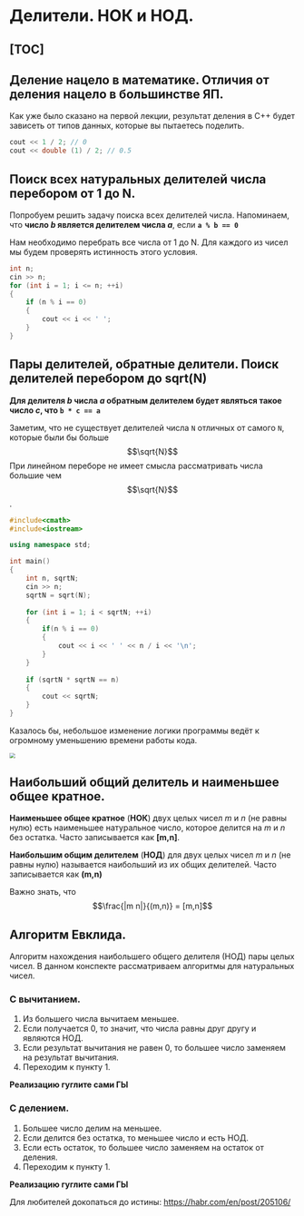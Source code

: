 #	Делители. НОК и НОД.

[TOC]
---

##	Деление нацело в математике. Отличия от деления нацело в большинстве ЯП.

Как уже было сказано на первой лекции, результат деления в С++ будет зависеть от типов данных, которые вы пытаетесь поделить.

```c++
cout << 1 / 2; // 0
cout << double (1) / 2; // 0.5
```

##	Поиск всех натуральных делителей числа перебором от 1 до N.

Попробуем решить задачу поиска всех делителей числа. Напоминаем, что **число *b* является делителем числа *a***, если **`a % b == 0`**

Нам необходимо перебрать все числа от 1 до N. Для каждого из чисел мы будем проверять истинность этого условия.

```c++
int n;
cin >> n;
for (int i = 1; i <= n; ++i)
{
    if (n % i == 0)
    {
        cout << i << ' ';
    }
}
```

##	Пары делителей, обратные делители. Поиск делителей перебором до sqrt(N)

**Для делителя *b* числа *a* обратным делителем будет являться такое число *c*, что `b * c == a`**

Заметим, что не существует делителей числа `N` отличных от самого `N`, которые были бы больше $$\sqrt{N}$$
При линейном переборе не имеет смысла рассматривать числа большие чем $$\sqrt{N}$$.

```c++
#include<cmath>
#include<iostream>

using namespace std;

int main()
{
    int n, sqrtN;
    cin >> n;
    sqrtN = sqrt(N);
    
    for (int i = 1; i < sqrtN; ++i)
    {
        if(n % i == 0)
        {
            cout << i << ' ' << n / i << '\n';
        }
    }
    
    if (sqrtN * sqrtN == n) 
    {
        cout << sqrtN;
    }
}
```

Казалось бы, небольшое изменение логики программы ведёт к огромному уменьшению времени работы кода.

<img src="https://pavelefarinov.github.io/CPPCourse/Notes/sqrtN.png" style="zoom:60%;" />

##	Наибольший общий делитель и наименьшее общее кратное.

**Наименьшее общее кратное** (**НОК**) двух целых чисел *m* и *n* (не равны нулю) есть наименьшее натуральное число, которое делится на *m* и *n* без остатка. Часто записывается как **[m,n]**.

**Наибольшим общим делителем** (**НОД**) для двух целых чисел *m* и *n* (не равны нулю) называется наибольший из их общих делителей. Часто записывается как **(m,n)**

Важно знать, что $$\frac{|m n|}{(m,n)} = [m,n]$$

##	Алгоритм Евклида.

Алгоритм нахождения наибольшего общего делителя (НОД) пары целых чисел. В данном конспекте рассматриваем алгоритмы для натуральных чисел.

###	С вычитанием.

1. Из большего числа вычитаем меньшее.
2. Если получается 0, то значит, что числа равны друг другу и являются НОД.
3. Если результат вычитания не равен 0, то большее число заменяем на результат вычитания.
4. Переходим к пункту 1.

**Реализацию гуглите сами ГЫ**

###	С делением.

1. Большее число делим на меньшее.
2. Если делится без остатка, то меньшее число и есть НОД.
3. Если есть остаток, то большее число заменяем на остаток от деления.
4. Переходим к пункту 1.

**Реализацию гуглите сами ГЫ**

Для любителей докопаться до истины: https://habr.com/en/post/205106/